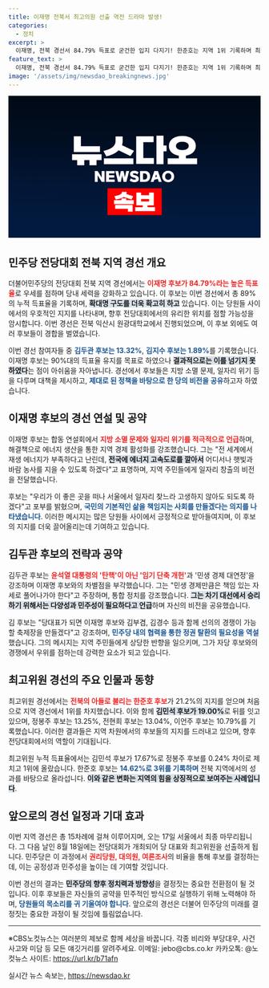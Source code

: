 ```yaml
---
title: 이재명 전북서 최고의원 선출 역전 드라마 발생!
categories:
  - 정치
excerpt: >
  이재명, 전북 경선서 84.79% 득표로 굳건한 입지 다지기! 한준호는 지역 1위 기록하며 최고위원 경선에서도 선두로 부상. 민주당 전당대회 D-15! 클릭해서 더욱 흥미로운 소식 확인하세요!
feature_text: >
  이재명, 전북 경선서 84.79% 득표로 굳건한 입지 다지기! 한준호는 지역 1위 기록하며 최고위원 경선에서도 선두로 부상. 민주당 전당대회 D-15! 클릭해서 더욱 흥미로운 소식 확인하세요!
image: '/assets/img/newsdao_breakingnews.jpg'
---
```


<p><img src="/assets/img/newsdao_breakingnews.jpg" alt="cryptoinkorea 속보" /></p>

<h2 data-ke-size="size26">민주당 전당대회 전북 지역 경선 개요</h2>

<p data-ke-size="size16">더불어민주당의 전당대회 전북 지역 경선에서는 <b><span style="color: #ee2323;">이재명 후보가 84.79%라는 높은 득표율</span></b>로 우세를 점하며 당내 세력을 강화하고 있습니다. 이 후보는 이번 경선에서 총 89%의 누적 득표율을 기록하며, <b><span style="background-color: #21538527;">확대명 구도를 더욱 확고히 하고</span></b> 있습니다. 이는 당원들 사이에서의 우호적인 지지를 나타내며, 향후 전당대회에서의 유리한 위치를 점할 가능성을 암시합니다. 이번 경선은 전북 익산시 원광대학교에서 진행되었으며, 이 후보 외에도 여러 후보들이 경합을 벌였습니다.</p>

<p data-ke-size="size16">이번 경선 참여자들 중 <b><span style="color: #1a5490;">김두관 후보는 13.32%</span></b>, <b><span style="color: #1a5490;">김지수 후보는 1.89%</span></b>를 기록했습니다. 이재명 후보는 90%대의 득표율 유지를 목표로 하였으나 <b><span style="background-color: #21538527;">결과적으로는 이를 넘기지 못하였다</span></b>는 점이 아쉬움을 자아냅니다. 경선에서 후보들은 지방 소멸 문제, 일자리 위기 등을 다루며 대책을 제시하고, <b><span style="color: #1a5490;">제대로 된 정책을 바탕으로 한 당의 비전을 공유</span></b>하고자 하였습니다.</p>

<h2 data-ke-size="size26">이재명 후보의 경선 연설 및 공약</h2>

<p data-ke-size="size16">이재명 후보는 합동 연설회에서 <b><span style="color: #ee2323;">지방 소멸 문제와 일자리 위기를 적극적으로 언급</span></b>하며, 해결책으로 에너지 생산을 통한 지역 경제 활성화를 강조했습니다. 그는 "전 세계에서 재생 에너지가 부족하다고 난린데, <b><span style="background-color: #21538527;">전국에 에너지 고속도로를 깔아서</span></b> 어디서나 햇빛과 바람 농사를 지을 수 있도록 하겠다"고 표명하며, 지역 주민들에게 일자리 창출의 비전을 전달했습니다.</p>

<p data-ke-size="size16">후보는 "우리가 이 좋은 곳을 떠나 서울에서 일자리 찾느라 고생하지 않아도 되도록 하겠다"고 포부를 밝혔으며, <b><span style="color: #1a5490;">국민의 기본적인 삶을 책임지는 사회를 만들겠다는 의지를 나타냈습니다</span></b>. 이러한 메시지는 많은 당원들 사이에서 긍정적으로 받아들여지며, 이 후보의 지지를 더욱 끌어올리는데 기여하고 있습니다.</p>

<h2 data-ke-size="size26">김두관 후보의 전략과 공약</h2>

<p data-ke-size="size16">김두관 후보는 <b><span style="color: #ee2323;">윤석열 대통령의 '탄핵'이 아닌 '임기 단축 개헌'</span></b>과 '민생 경제 대연정'을 강조하며 이재명 후보와의 차별점을 부각했습니다. 그는 "민생 경제만큼은 책임 있는 자세로 풀어나가야 한다"고 주장하며, 통합 정치를 강조했습니다. <b><span style="background-color: #21538527;">그는 차기 대선에서 승리하기 위해서는 다양성과 민주성이 필요하다고 언급</span></b>하며 자신의 비전을 공유했습니다.</p>

<p data-ke-size="size16">김 후보는 "당대표가 되면 이재명 후보와 김부겸, 김경수 등과 함께 선의의 경쟁이 가능할 축제장을 만들겠다"고 강조하며, <b><span style="color: #1a5490;">민주당 내의 협력을 통한 정권 탈환의 필요성을 역설</span></b>했습니다. 그의 메시지는 지역 주민들에게 상당한 반향을 일으키며, 그가 자당 후보와의 경쟁에서 우위를 점하는데 강력한 요소가 되고 있습니다.</p>

<h2 data-ke-size="size26">최고위원 경선의 주요 인물과 동향</h2>

<p data-ke-size="size16">최고위원 경선에서는 <b><span style="color: #ee2323;">전북의 아들로 불리는 한준호 후보</span></b>가 21.2%의 지지를 얻으며 처음으로 지역 경선에서 1위를 차지했습니다. 이와 함께 <b><span style="background-color: #21538527;">김민석 후보가 19.00%</span></b>로 뒤를 잇고 있으며, 정봉주 후보는 13.25%, 전현희 후보는 13.04%, 이언주 후보는 10.79%를 기록했습니다. 이러한 결과들은 지역 차원에서의 후보들의 지지를 드러내고 있으며, 향후 전당대회에서의 역할이 기대됩니다.</p>

<p data-ke-size="size16">최고위원 누적 득표율에서는 김민석 후보가 17.67%로 정봉주 후보를 0.24% 차이로 제치고 1위에 올랐습니다. 한준호 후보는 <b><span style="color: #1a5490;">14.62%로 3위를 기록하며</span></b> 전북 지역에서의 성과를 바탕으로 올라섭니다. <b><span style="background-color: #21538527;">이와 같은 변화는 지역의 힘을 상징적으로 보여주는 사례입니다</span></b>.</p>

<h2 data-ke-size="size26">앞으로의 경선 일정과 기대 효과</h2>

<p data-ke-size="size16">이번 지역 경선은 총 15차례에 걸쳐 이루어지며, 오는 17일 서울에서 최종 마무리됩니다. 그 다음 날인 8월 18일에는 전당대회가 개최되어 당 대표와 최고위원을 선출하게 됩니다. 민주당은 이 과정에서 <b><span style="color: #ee2323;">권리당원, 대의원, 여론조사</span></b>의 비율을 통해 후보를 결정하는데, 이는 공정성과 민주성을 높이는 데 기여할 것입니다.</p>

<p data-ke-size="size16">이번 경선의 결과는 <b><span style="background-color: #21538527;">민주당의 향후 정치력과 방향성</span></b>을 결정짓는 중요한 전환점이 될 것입니다. 이후 후보들은 자신들의 공약을 민주적인 방식으로 실행하기 위해 노력해야 하며, <b><span style="color: #1a5490;">당원들의 목소리를 귀 기울여야 합니다</span></b>. 앞으로의 경선은 더불어 민주당의 미래를 결정짓는 중요한 과정이 될 것임에 틀림없습니다.</p>

<hr/>

<p data-ke-size="size16">※CBS노컷뉴스는 여러분의 제보로 함께 세상을 바꿉니다. 각종 비리와 부당대우, 사건사고와 미담 등 모든 얘깃거리를 알려주세요. 이메일: jebo@cbs.co.kr 카카오톡: @노컷뉴스 사이트: <a href="https://url.kr/b71afn" target="_blank">https://url.kr/b71afn</a></p>
실시간 뉴스 속보는, <a href="https://newsdao.kr" rel="dofollow">https://newsdao.kr</a>



